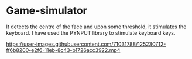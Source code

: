 # Game-simulator
It detects the centre of the face and upon some threshold, it stimulates the keyboard. I have used the PYNPUT library to stimulate keyboard keys.

https://user-images.githubusercontent.com/71031788/125230712-ff6b8200-e2f6-11eb-8c43-b1726acc3922.mp4


